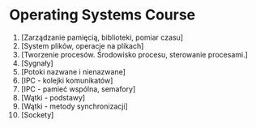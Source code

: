# Operating Systems Course

1. [Zarządzanie pamięcią, biblioteki, pomiar czasu]
2. [System plików, operacje na plikach]
3. [Tworzenie procesów. Środowisko procesu, sterowanie procesami.]
4. [Sygnały]
5. [Potoki nazwane i nienazwane]
6. [IPC - kolejki komunikatów]
7. [IPC - pamieć wspólna, semafory]
8. [Wątki - podstawy]
9. [Wątki - metody synchronizacji]
10. [Sockety]